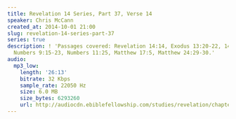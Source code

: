 ```yaml
---
title: Revelation 14 Series, Part 37, Verse 14
speaker: Chris McCann
created_at: 2014-10-01 21:00
slug: revelation-14-series-part-37
series: true
description: ! 'Passages covered: Revelation 14:14, Exodus 13:20-22, 14:19-22, 24:15-18,
  Numbers 9:15-23, Numbers 11:25, Matthew 17:5, Matthew 24:29-30.'
audio:
  mp3_low:
    length: '26:13'
    bitrate: 32 Kbps
    sample_rate: 22050 Hz
    size: 6.0 MB
    size_bytes: 6293260
    url: http://audiocdn.ebiblefellowship.com/studies/revelation/chapter-14/2014.10.01_McCann_-_Revelation_14_Series_Part_37.mp3
---
```

